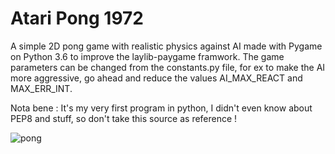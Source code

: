 # Atari Pong 1972
A simple 2D pong game with realistic physics against AI made with Pygame on Python 3.6 to improve the laylib-paygame framwork. 
                The game parameters can be changed from the constants.py file, for ex to make 
                the AI ​​more aggressive, go ahead and reduce the values AI_MAX_REACT and MAX_ERR_INT.
                
Nota bene : It's my very first program in python, I didn't even know about PEP8 and stuff, so don't take this source as reference !

![pong](https://user-images.githubusercontent.com/28489945/27357645-fc389780-560a-11e7-8d76-13bd7eaefe91.gif)

